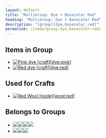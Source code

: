 ```yaml
---
layout: default
title: "MultiGroup: Dye + Basecolor Red"
heading: "MultiGroup: Dye + Basecolor Red"
description: "[group][dye,basecolor_red]"
permalink: /items/group-dye,basecolor-red/
---
```



## Items in Group

<ul class="list-items clearfix">
    <li><a href="{{site.baseurl}}/items/dye-pink/"><img src="{{site.baseurl}}/assets/img/items/textures/dye_pink.png" data-toggle="tooltip" title="Pink dye [craft][dye:pink]"></a></li>
    <li><a href="{{site.baseurl}}/items/dye-red/"><img src="{{site.baseurl}}/assets/img/items/textures/dye_red.png" data-toggle="tooltip" title="Red dye [craft][dye:red]"></a></li>
</ul>


## Used for Crafts

<ul class="list-items clearfix">
    <li><a href="{{site.baseurl}}/items/wool-red/"><img src="{{site.baseurl}}/assets/img/items/itemcubes/wool_red.png" data-toggle="tooltip" title="Red Wool [node][wool:red]"></a></li>
</ul>


## Belongs to Groups

<ul class="list-items clearfix">
    <li><a href="{{site.baseurl}}/items/group-dye/"><span class="item-group" data-toggle="tooltip" title="Group: Dye [group][dye]"><img src="{{site.baseurl}}/assets/img/items/textures/dye_black.png"><img src="{{site.baseurl}}/assets/img/items/textures/dye_blue.png"><img src="{{site.baseurl}}/assets/img/items/textures/dye_brown.png"><img src="{{site.baseurl}}/assets/img/items/textures/dye_cyan.png"></span></a></li>
    <li><a href="{{site.baseurl}}/items/group-basecolor-red/"><span class="item-group" data-toggle="tooltip" title="Group: Basecolor Red [group][basecolor_red]"><img src="{{site.baseurl}}/assets/img/items/textures/dye_pink.png"><img src="{{site.baseurl}}/assets/img/items/textures/dye_red.png"><img src="{{site.baseurl}}/assets/img/transparent.png"></span></a></li>
</ul>
